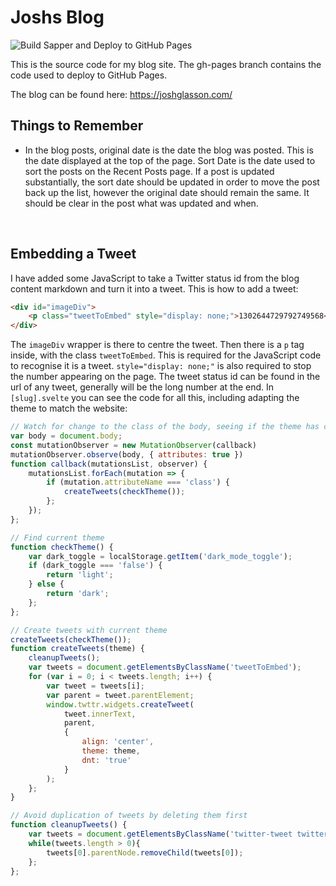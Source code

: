 # Joshs Blog

![Build Sapper and Deploy to GitHub Pages](https://github.com/JoshGlasson/JoshsBlog/workflows/Build%20Sapper%20and%20Deploy%20to%20GitHub%20Pages/badge.svg)

This is the source code for my blog site. The gh-pages branch contains the code used to deploy to GitHub Pages.

The blog can be found here: <a href="https://joshglasson.com/" target="_blank">https://joshglasson.com/</a>

## Things to Remember

- In the blog posts, original date is the date the blog was posted. This is the date displayed at the top of the page. Sort Date is the date used to sort the posts on the Recent Posts page. If a post is updated substantially, the sort date should be updated in order to move the post back up the list, however the original date should remain the same. It should be clear in the post what was updated and when.

<br>

## Embedding a Tweet

I have added some JavaScript to take a Twitter status id from the blog content markdown and turn it into a tweet. This is how to add a tweet:

```html
<div id="imageDiv">
    <p class="tweetToEmbed" style="display: none;">1302644729792749568</p>
</div>
```

The `imageDiv` wrapper is there to centre the tweet. Then there is a `p` tag inside, with the class `tweetToEmbed`. This is required for the JavaScript code to recognise it is a tweet. `style="display: none;"` is also required to stop the number appearing on the page. The tweet status id can be found in the url of any tweet, generally will be the long number at the end. In `[slug].svelte` you can see the code for all this, including adapting the theme to match the website:

```javascript
// Watch for change to the class of the body, seeing if the theme has changed.
var body = document.body;
const mutationObserver = new MutationObserver(callback)
mutationObserver.observe(body, { attributes: true })
function callback(mutationsList, observer) {
    mutationsList.forEach(mutation => {
        if (mutation.attributeName === 'class') {
            createTweets(checkTheme());
        };
    });
};

// Find current theme
function checkTheme() {
    var dark_toggle = localStorage.getItem('dark_mode_toggle');
    if (dark_toggle === 'false') {
        return 'light';
    } else {
        return 'dark';
    };
};

// Create tweets with current theme
createTweets(checkTheme());
function createTweets(theme) {
    cleanupTweets();
    var tweets = document.getElementsByClassName('tweetToEmbed');
    for (var i = 0; i < tweets.length; i++) {
        var tweet = tweets[i];
        var parent = tweet.parentElement;
        window.twttr.widgets.createTweet(
            tweet.innerText,
            parent,
            {
                align: 'center',
                theme: theme,
                dnt: 'true'
            }
        );
    };
}

// Avoid duplication of tweets by deleting them first
function cleanupTweets() {
    var tweets = document.getElementsByClassName('twitter-tweet twitter-tweet-rendered');
    while(tweets.length > 0){
        tweets[0].parentNode.removeChild(tweets[0]);
    };
};
```
